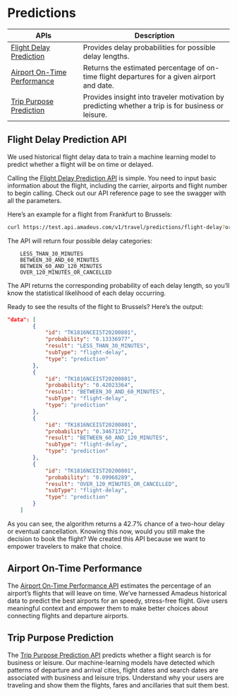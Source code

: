 # Predictions

| APIs                                                                                                                                                          | Description                                                                             |
|---------------------------------------------------------------------------------------------------------------------------------------------------------------|-----------------------------------------------------------------------------------------|
| [Flight Delay Prediction](https://developers.amadeus.com/self-service/category/air/api-doc/flight-delay-prediction) | Provides delay probabilities for possible delay lengths.                |
| [Airport On-Time Performance](https://developers.amadeus.com/self-service/category/air/api-doc/airport-on-time-performance) | Returns the estimated percentage of on-time flight departures for a given airport and date. |
| [Trip Purpose Prediction](https://developers.amadeus.com/self-service/category/trip/api-doc/trip-purpose-prediction) | Provides insight into traveler motivation by predicting whether a trip is for business or leisure.  |

## Flight Delay Prediction API

We used historical flight delay data to train a machine learning model to predict whether a flight will be on time or delayed.

Calling the [Flight Delay Prediction API](https://developers.amadeus.com/self-service/category/air/api-doc/flight-delay-prediction) is simple. You need to input basic information about the
flight, including the carrier, airports and flight number to begin calling. Check
out our API reference page to see the swagger with all the parameters.

Here’s an example for a flight from Frankfurt to Brussels:

```bash
curl https://test.api.amadeus.com/v1/travel/predictions/flight-delay?originLocationCode=BRU&destinationLocationCode=FRA&departureDate=2022-11-14&departureTime=11:05:00&arrivalDate=2022-11-14&arrivalTime=12:10:00&aircraftCode=32A&carrierCode=LH&flightNumber=1009&duration=PT1H05M
```

The API will return four possible delay categories:

```text
    LESS_THAN_30_MINUTES
    BETWEEN_30_AND_60_MINUTES
    BETWEEN_60_AND_120_MINUTES
    OVER_120_MINUTES_OR_CANCELLED
```

The API returns the corresponding probability of each delay length, so you’ll know the statistical likelihood of each delay occurring.

Ready to see the results of the flight to Brussels? Here’s the output: 

```json
"data": [
        {
            "id": "TK1816NCEIST20200801",
            "probability": "0.13336977",
            "result": "LESS_THAN_30_MINUTES",
            "subType": "flight-delay",
            "type": "prediction"
        },
        {
            "id": "TK1816NCEIST20200801",
            "probability": "0.42023364",
            "result": "BETWEEN_30_AND_60_MINUTES",
            "subType": "flight-delay",
            "type": "prediction"
        },
        {
            "id": "TK1816NCEIST20200801",
            "probability": "0.34671372",
            "result": "BETWEEN_60_AND_120_MINUTES",
            "subType": "flight-delay",
            "type": "prediction"
        },
        {
            "id": "TK1816NCEIST20200801",
            "probability": "0.09968289",
            "result": "OVER_120_MINUTES_OR_CANCELLED",
            "subType": "flight-delay",
            "type": "prediction"
        }
    ]
```
As you can see, the algorithm returns a 42.7% chance of a two-hour delay or
eventual cancellation. Knowing this now, would you still make the decision to
book the flight? We created this API because we want to empower travelers to
make that choice.

## Airport On-Time Performance

The [Airport On-Time Performance API](https://developers.amadeus.com/self-service/category/air/api-doc/airport-on-time-performance) estimates the percentage of an airport’s
flights that will leave on time. We’ve harnessed Amadeus historical data to
predict the best airports for an speedy, stress-free flight. Give users
meaningful context and empower them to make better choices about connecting
flights and departure airports.

## Trip Purpose Prediction

The [Trip Purpose Prediction API](https://developers.amadeus.com/self-service/category/trip/api-doc/trip-purpose-prediction) predicts whether a flight search is for
business or leisure. Our machine-learning models have detected which patterns
of departure and arrival cities, flight dates and search dates are associated
with business and leisure trips. Understand why your users are traveling
and show them the flights, fares and ancillaries that suit them best.

